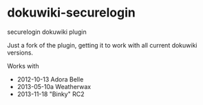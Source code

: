 dokuwiki-securelogin
====================

securelogin dokuwiki plugin

Just a fork of the plugin, getting it to work with all current dokuwiki versions.

Works with
  * 2012-10-13 Adora Belle 
  * 2013-05-10a Weatherwax
  * 2013-11-18 "Binky" RC2
